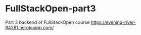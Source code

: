 # FullStackOpen-part3

Part 3 backend of FullStackOpen course
https://evening-river-94281.herokuapp.com/

